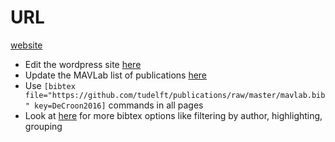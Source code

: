 # URL

[website](http://mavlab.tudelft.nl)


 - Edit the wordpress site [here](http://mavlab.tudelft.nl/wp-admin)
 - Update the MAVLab list of publications [here](http://www.github.com/tudelft/publications)
 - Use `[bibtex file="https://github.com/tudelft/publications/raw/master/mavlab.bib" key=DeCroon2016]` commands in all pages
 - Look at [here](https://members.loria.fr/infodoc/wp-content/plugins/papercite/documentation/index.html) for more bibtex options like filtering by author, highlighting, grouping